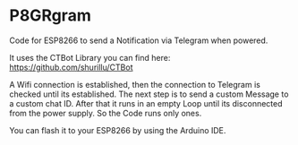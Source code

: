 # P8GRgram
Code for ESP8266 to send a Notification via Telegram when powered.

It uses the CTBot Library you can find here: https://github.com/shurillu/CTBot

A Wifi connection is established, then the connection to Telegram is checked until its established.
The next step is to send a custom Message to a custom chat ID.
After that it runs in an empty Loop until its disconnected from the power supply. So the Code runs only ones.

You can flash it to your ESP8266 by using the Arduino IDE.
